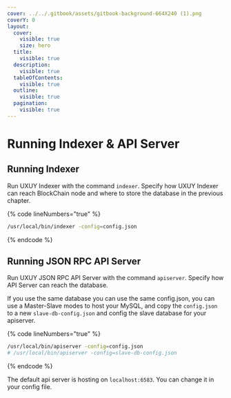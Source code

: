 ```yaml
---
cover: ../../.gitbook/assets/gitbook-background-664X240 (1).png
coverY: 0
layout:
  cover:
    visible: true
    size: hero
  title:
    visible: true
  description:
    visible: true
  tableOfContents:
    visible: true
  outline:
    visible: true
  pagination:
    visible: true
---
```


# Running Indexer & API Server

## Running Indexer

Run UXUY Indexer with the command `indexer`. Specify how UXUY Indexer can reach BlockChain node and where to store the database in the previous chapter.

{% code lineNumbers="true" %}
```bash
/usr/local/bin/indexer -config=config.json
```
{% endcode %}

## Running JSON RPC API Server

Run UXUY JSON RPC API Server with the command `apiserver`. Specify how API Server can reach the database.

If you use the same database you can use the same config.json, you can use a Master-Slave modes to host your MySQL, and copy the `config.json` to a new `slave-db-config.json` and config the slave database for your apiserver.

{% code lineNumbers="true" %}
```bash
/usr/local/bin/apiserver -config=config.json
# /usr/local/bin/apiserver -config=slave-db-config.json
```
{% endcode %}

The default api server is hosting on `localhost:6583`. You can change it in your config file.




